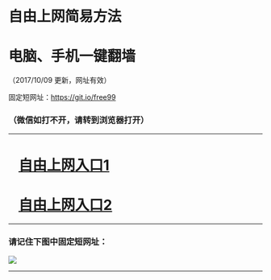 ﻿# 自由上网简易方法

# 电脑、手机一键翻墙

（2017/10/09 更新，网址有效）

固定短网址：https://git.io/free99

### （微信如打不开，请转到浏览器打开）


***





# &nbsp;&nbsp; <a href="http://ft154045069.fwq-tz-1001.info/fwqtz01.html?t=10090012622 " target="_blank">自由上网入口1</a>
# &nbsp;&nbsp; <a href="http://ft34224264.fwq-tz-1002.info/fwqtz02.html?t=100900121013 " target="_blank">自由上网入口2</a>
***

### 请记住下图中固定短网址：

<img src="https://s3-us-west-2.amazonaws.com/fwq-1001/yjfq-20170905okok.png" /> 


***

